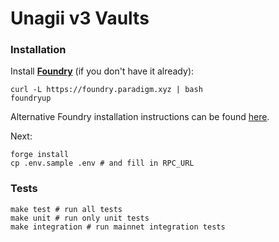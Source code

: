 # Unagii v3 Vaults

### Installation

Install [**Foundry**](https://github.com/foundry-rs/foundry) (if you don't have it already):

```shell
curl -L https://foundry.paradigm.xyz | bash
foundryup
```

Alternative Foundry installation instructions can be found [here](https://book.getfoundry.sh/getting-started/installation.html).

Next:

```shell
forge install
cp .env.sample .env # and fill in RPC_URL
```

### Tests

```shell
make test # run all tests
make unit # run only unit tests
make integration # run mainnet integration tests
```
